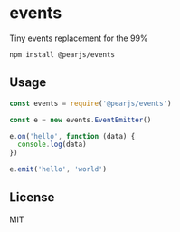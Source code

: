 # events

Tiny events replacement for the 99%

```
npm install @pearjs/events
```

## Usage

``` js
const events = require('@pearjs/events')

const e = new events.EventEmitter()

e.on('hello', function (data) {
  console.log(data)
})

e.emit('hello', 'world')
```

## License

MIT
